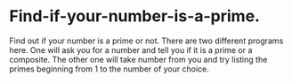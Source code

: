 # Find-if-your-number-is-a-prime.
Find out if your number is a prime or not.
There are two different programs here. One will ask you for a number and tell you if it is a prime or a composite.
The other one will take number from you and try listing the primes beginning from 1 to the number of your choice.
